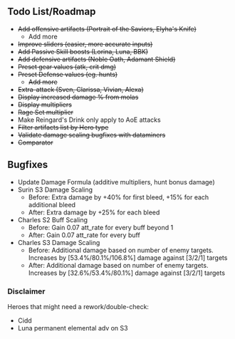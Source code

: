 ## Todo List/Roadmap

- ~~Add offensive artifacts (Portrait of the Saviors, Elyha's Knife)~~
  - Add more
- ~~Improve sliders (easier, more accurate inputs)~~
- ~~Add Passive Skill boosts (Lorina, Luna, BBK)~~
- ~~Add defensive artifacts (Noble Oath, Adamant Shield)~~
- ~~Preset gear values (atk, crit dmg)~~
- ~~Preset Defense values (eg. hunts)~~
  - ~~Add more~~
- ~~Extra-attack (Sven, Clarissa, Vivian, Alexa)~~
- ~~Display increased damage % from molas~~
- ~~Display multipliers~~
- ~~Rage Set multiplier~~
- Make Reingard's Drink only apply to AoE attacks
- ~~Filter artifacts list by Hero type~~
- ~~Validate damage scaling bugfixes with dataminers~~
- ~~Comparator~~

## Bugfixes

- Update Damage Formula (additive multipliers, hunt bonus damage)
- Surin S3 Damage Scaling 
  - Before: Extra damage by +40% for first bleed, +15% for each additional bleed
  - After: Extra damage by +25% for each bleed
- Charles S2 Buff Scaling
  - Before: Gain 0.07 att_rate for every buff beyond 1
  - After: Gain 0.07 att_rate for every buff 
- Charles S3 Damage Scaling
  - Before: Additional damage based on number of enemy targets. Increases by [53.4%/80.1%/106.8%] damage against [3/2/1] targets
  - After: Additional damage based on number of enemy targets. Increases by [32.6%/53.4%/80.1%] damage against [3/2/1] targets

### Disclaimer

Heroes that might need a rework/double-check:
- Cidd
- Luna permanent elemental adv on S3
